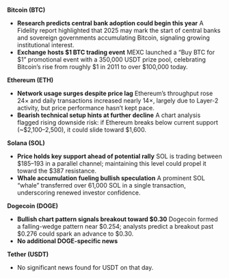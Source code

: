 **Bitcoin (BTC)**

- **Research predicts central bank adoption could begin this year**
   A Fidelity report highlighted that 2025 may mark the start of central banks and sovereign governments accumulating Bitcoin, signaling growing institutional interest.
- **Exchange hosts $1 BTC trading event**
   MEXC launched a “Buy BTC for $1” promotional event with a 350,000 USDT prize pool, celebrating Bitcoin’s rise from roughly $1 in 2011 to over $100,000 today.

**Ethereum (ETH)**

- **Network usage surges despite price lag**
   Ethereum’s throughput rose 24× and daily transactions increased nearly 14×, largely due to Layer-2 activity, but price performance hasn’t kept pace.
- **Bearish technical setup hints at further decline**
   A chart analysis flagged rising downside risk: if Ethereum breaks below current support (~$2,100–2,500), it could slide toward $1,600.

**Solana (SOL)**

- **Price holds key support ahead of potential rally**
   SOL is trading between $185–193 in a parallel channel; maintaining this level could propel it toward the $387 resistance.
- **Whale accumulation fueling bullish speculation**
   A prominent SOL “whale” transferred over 61,000 SOL in a single transaction, underscoring renewed investor confidence.

**Dogecoin (DOGE)**

- **Bullish chart pattern signals breakout toward $0.30**
   Dogecoin formed a falling-wedge pattern near $0.254; analysts predict a breakout past $0.276 could spark an advance to $0.30.
- **No additional DOGE-specific news**

**Tether (USDT)**

- No significant news found for USDT on that day.